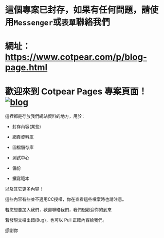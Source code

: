 # 這個專案已封存，如果有任何問題，請使用`Messenger`或`表單`聯絡我們

# 網址：https://www.cotpear.com/p/blog-page.html

歡迎來到 Cotpear Pages 專案頁面！[![blog](https://img.shields.io/badge/Home(Blog)-View-%2345a1fc.svg?style=popout-square)](https://www.cotpear.com)
=================================

這裡都是存放我們網站資料的地方，用於：

-   封存內容(某些)

-   網頁資料庫

-   圖檔儲存庫

-   測試中心

-   備份

-   撰寫範本

以及其它更多內容！

這些內容有些並不適用CC授權，你在查看這些檔案時也請注意。

若您想要加入我們，歡迎聯絡我們，我們很歡迎你的到來

若發現文檔出錯(Bug)，也可以 Pull 正確內容給我們。

感謝你
